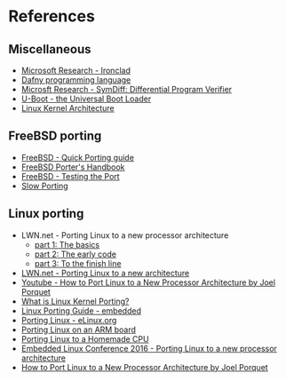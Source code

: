 # References

## Miscellaneous

- [Microsoft Research - Ironclad](https://www.microsoft.com/en-us/research/project/ironclad/)
- [Dafny programming language](https://github.com/Microsoft/dafny/)
- [Microsft Research - SymDiff: Differential Program Verifier](https://www.microsoft.com/en-us/research/project/symdiff-differential-program-verifier/)
- [U-Boot - the Universal Boot Loader](https://www.denx.de/wiki/U-Boot/WebHome)
- [Linux Kernel Architecture](https://www.sics.se/~amir/files/download/device-driver/arch.pdf)

## FreeBSD porting

- [FreeBSD - Quick Porting
guide](https://www.freebsd.org/doc/en/books/porters-handbook/quick-porting.html)
- [FreeBSD Porter's
Handbook](https://www.freebsd.org/doc/en_US.ISO8859-1/books/porters-handbook/)
- [FreeBSD - Testing the Port](https://www.freebsd.org/doc/en/books/porters-handbook/porting-testing.html)
- [Slow Porting](https://www.freebsd.org/doc/en/books/porters-handbook/slow-porting.html)


## Linux porting

- LWN.net - Porting Linux to a new processor architecture
    - [part 1: The basics](https://lwn.net/Articles/654783/)
    - [part 2: The early code](https://lwn.net/Articles/656286/)
    - [part 3: To the finish line](https://lwn.net/Articles/657939/)
- [LWN.net - Porting Linux to a new architecture](https://lwn.net/Articles/597351/)
- [Youtube - How to Port Linux to a New Processor Architecture by Joel
Porquet](https://www.youtube.com/watch?v=2UVX0YPmvOA)
- [What is Linux Kernel
Porting?](http://opensourceforu.com/2014/09/what-is-linux-kernel-porting/)
- [Linux Porting Guide -
embedded](http://www.embedded.com/design/connectivity/4023297/Linux-Porting-Guide)
- [Porting Linux - eLinux.org](elinux.org/images/e/e3/Masters-PortingLinux.pdf)
- [Porting Linux on an ARM
board](elinux.org/images/e/e3/Masters-PortingLinux.pdf)
- [Porting Linux to a Homemade
CPU](https://www.bigmessowires.com/2014/10/23/porting-linux-to-a-homemade-cpu/)
- [Embedded Linux Conference 2016 - Porting Linux to a new processor
architecture](elinux.org/images/6/64/Porquet.pdf)
- [How to Port Linux to a New Processor Architecture by Joel
Porquet](https://www.youtube.com/watch?v=2UVX0YPmvOA)
